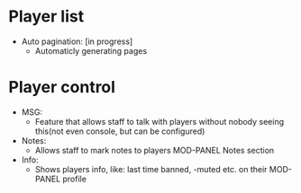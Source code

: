 # Player list
  - Auto pagination: [in progress]
    - Automaticly generating pages

# Player control
  - MSG:
    - Feature that allows staff to talk with players without nobody seeing this(not even console, but can be configured)
  - Notes:
    - Allows staff to mark notes to players MOD-PANEL Notes section
  - Info:
    - Shows players info, like: last time banned, -muted etc. on their MOD-PANEL profile
